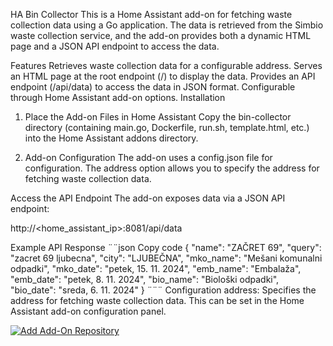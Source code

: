 HA Bin Collector
This is a Home Assistant add-on for fetching waste collection data using a Go application. The data is retrieved from the Simbio waste collection service, and the add-on provides both a dynamic HTML page and a JSON API endpoint to access the data.

Features
Retrieves waste collection data for a configurable address.
Serves an HTML page at the root endpoint (/) to display the data.
Provides an API endpoint (/api/data) to access the data in JSON format.
Configurable through Home Assistant add-on options.
Installation
1. Place the Add-on Files in Home Assistant
Copy the bin-collector directory (containing main.go, Dockerfile, run.sh, template.html, etc.) into the Home Assistant addons directory.

2. Add-on Configuration
The add-on uses a config.json file for configuration. The address option allows you to specify the address for fetching waste collection data.

Access the API Endpoint
The add-on exposes data via a JSON API endpoint:

http://<home_assistant_ip>:8081/api/data

Example API Response
¨¨json
Copy code
{
  "name": "ZAČRET 69",
  "query": "zacret 69 ljubecna",
  "city": "LJUBEČNA",
  "mko_name": "Mešani komunalni odpadki",
  "mko_date": "petek, 15. 11. 2024",
  "emb_name": "Embalaža",
  "emb_date": "petek, 8. 11. 2024",
  "bio_name": "Biološki odpadki",
  "bio_date": "sreda, 6. 11. 2024"
}
¨¨¨
Configuration
address: Specifies the address for fetching waste collection data. This can be set in the Home Assistant add-on configuration panel.

[![Add Add-On Repository](https://my.home-assistant.io/badges/supervisor_addon_repository.svg)](https://my.home-assistant.io/redirect/supervisor_addon_repository/?repository_url=https://github.com/rozicdejan/ha-bin-collector)
